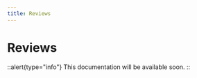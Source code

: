 ```yaml
---
title: Reviews
---
```


# Reviews

::alert{type="info"}
This documentation will be available soon.
::